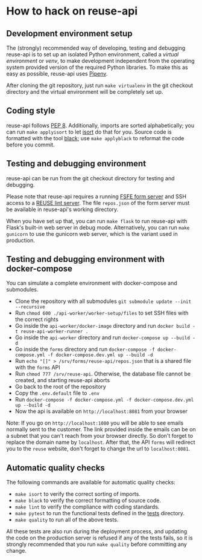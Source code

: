 <!--
SPDX-FileCopyrightText: 2019 Free Software Foundation Europe e.V.

SPDX-License-Identifier: CC-BY-SA-4.0
-->

# How to hack on reuse-api

## Development environment setup

The (strongly) recommended way of developing, testing and debugging reuse-api
is to set up an isolated Python environment, called a *virtual environment* or
*venv*, to make development independent from the operating system provided
version of the required Python libraries. To make this as easy as possible,
reuse-api uses [Pipenv](https://docs.pipenv.org/en/latest/).

After cloning the git repository, just run `make virtualenv` in the git
checkout directory and the virtual environment will be completely set up.


## Coding style

reuse-api follows [PEP 8](https://pep8.org/). Additionally, imports are sorted
alphabetically; you can run `make applyisort` to let
[isort](https://pypi.org/project/isort/) do that for you. Source code is
formatted with the tool [black](https://pypi.org/project/black/); use `make
applyblack` to reformat the code before you commit.


## Testing and debugging environment

reuse-api can be run from the git checkout directory for testing and
debugging.

Please note that reuse-api requires a running
[FSFE form server](https://git.fsfe.org/fsfe-system-hackers/forms) and SSH
access to a [REUSE lint server](https://git.fsfe.org/reuse/api-worker). The
file `repos.json` of the form server must be available in reuse-api's working
directory.

When you have set up that, you can run `make flask` to run reuse-api
with Flask's built-in web server in debug mode. Alternatively, you can run
`make gunicorn` to use the gunicorn web server, which is the variant used in
production.


## Testing and debugging environment with docker-compose

You can simulate a complete environment with docker-compose and submodules.

- Clone the repository with all submodules `git submodule update --init --recursive`
- Run `chmod 600 ./api-worker/worker-setup/files` to set SSH files with the correct rights
- Go inside the `api-worker/docker-image` directory and run `docker build -t reuse-api-worker-runner .`
- Go inside the `api-worker` directory and run `docker-compose up --build -d`
- Go inside the `forms` directory and run `docker-compose -f docker-compose.yml -f docker-compose.dev.yml up --build -d`
- Run `echo "[]" > /srv/forms/reuse-api/repos.json` that is a shared file with the `forms` API
- Run `chmod 777 /srv/reuse-api`. Otherwise, the database file cannot be created, and starting reuse-api aborts
- Go back to the root of the repository
- Copy the `.env.default` file to `.env`
- Run `docker-compose -f docker-compose.yml -f docker-compose.dev.yml up --build -d`
- Now the api is available on `http://localhost:8081` from your browser

Note: If you go on `http://localhost:1080` you will be able to see emails normally sent to the customer. 
The link provided inside the emails can be on a subnet that you can't reach from your browser directly. So don't forget to replace the domain name by `localhost`.
After that, the API `forms` will redirect you to the `reuse` website, don't forget to change the url to `localhost:8081`.

## Automatic quality checks

The following commands are available for automatic quality checks:

* `make isort` to verify the correct sorting of imports.
* `make black` to verify the correct formatting of source code.
* `make lint` to verify the compliance with coding standards.
* `make pytest` to run the functional tests defined in the [tests](../tests)
  directory.
* `make quality` to run all of the above tests.

All these tests are also run during the deployment process, and updating the
code on the production server is refused if any of the tests fails, so it is
strongly recommended that you run `make quality` before committing any change.
